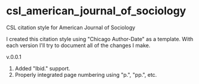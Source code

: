 csl_american_journal_of_sociology
=================================

CSL citation style for American Journal of Sociology

I created this citation style using "Chicago Author-Date" as a template. With each version I'll try to document all of the changes I make.

v.0.0.1

1. Added "Ibid." support.
2. Properly integrated page numbering using "p.", "pp.", etc.
